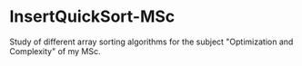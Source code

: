 # InsertQuickSort-MSc

Study of different array sorting algorithms for the subject "Optimization and Complexity" of my MSc.
